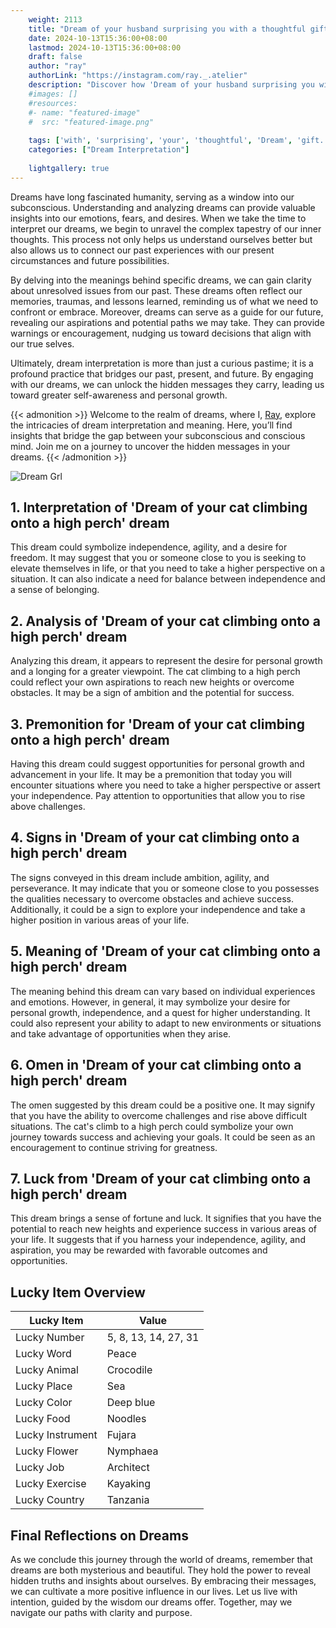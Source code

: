 ```yaml
---
    weight: 2113
    title: "Dream of your husband surprising you with a thoughtful gift."  # Assuming 'title' column exists
    date: 2024-10-13T15:36:00+08:00
    lastmod: 2024-10-13T15:36:00+08:00
    draft: false
    author: "ray"
    authorLink: "https://instagram.com/ray._.atelier"
    description: "Discover how 'Dream of your husband surprising you with a thoughtful gift.' can interpret your future and uncover its significant meanings in your life."
    #images: []
    #resources:
    #- name: "featured-image"
    #  src: "featured-image.png"
    
    tags: ['with', 'surprising', 'your', 'thoughtful', 'Dream', 'gift.', 'husband', 'a', 'of', 'you']
    categories: ["Dream Interpretation"]
    
    lightgallery: true
---
```

    
Dreams have long fascinated humanity, serving as a window into our subconscious. Understanding and analyzing dreams can provide valuable insights into our emotions, fears, and desires. When we take the time to interpret our dreams, we begin to unravel the complex tapestry of our inner thoughts. This process not only helps us understand ourselves better but also allows us to connect our past experiences with our present circumstances and future possibilities.

By delving into the meanings behind specific dreams, we can gain clarity about unresolved issues from our past. These dreams often reflect our memories, traumas, and lessons learned, reminding us of what we need to confront or embrace. Moreover, dreams can serve as a guide for our future, revealing our aspirations and potential paths we may take. They can provide warnings or encouragement, nudging us toward decisions that align with our true selves.

Ultimately, dream interpretation is more than just a curious pastime; it is a profound practice that bridges our past, present, and future. By engaging with our dreams, we can unlock the hidden messages they carry, leading us toward greater self-awareness and personal growth.

{{< admonition >}}
Welcome to the realm of dreams, where I, [Ray](https://instagram.com/ray._.atelier), explore the intricacies of dream interpretation and meaning. Here, you’ll find insights that bridge the gap between your subconscious and conscious mind. Join me on a journey to uncover the hidden messages in your dreams.
{{< /admonition >}}

![Dream Grl](https://cdn.pixabay.com/photo/2017/11/02/03/35/gothic-2910057_1280.jpg "Dream Grl")

## 1. Interpretation of 'Dream of your cat climbing onto a high perch' dream

This dream could symbolize independence, agility, and a desire for freedom. It may suggest that you or someone close to you is seeking to elevate themselves in life, or that you need to take a higher perspective on a situation. It can also indicate a need for balance between independence and a sense of belonging.

## 2. Analysis of 'Dream of your cat climbing onto a high perch' dream

Analyzing this dream, it appears to represent the desire for personal growth and a longing for a greater viewpoint. The cat climbing to a high perch could reflect your own aspirations to reach new heights or overcome obstacles. It may be a sign of ambition and the potential for success.

## 3. Premonition for 'Dream of your cat climbing onto a high perch' dream

Having this dream could suggest opportunities for personal growth and advancement in your life. It may be a premonition that today you will encounter situations where you need to take a higher perspective or assert your independence. Pay attention to opportunities that allow you to rise above challenges.

## 4. Signs in 'Dream of your cat climbing onto a high perch' dream

The signs conveyed in this dream include ambition, agility, and perseverance. It may indicate that you or someone close to you possesses the qualities necessary to overcome obstacles and achieve success. Additionally, it could be a sign to explore your independence and take a higher position in various areas of your life.

## 5. Meaning of 'Dream of your cat climbing onto a high perch' dream

The meaning behind this dream can vary based on individual experiences and emotions. However, in general, it may symbolize your desire for personal growth, independence, and a quest for higher understanding. It could also represent your ability to adapt to new environments or situations and take advantage of opportunities when they arise.

## 6. Omen in 'Dream of your cat climbing onto a high perch' dream

The omen suggested by this dream could be a positive one. It may signify that you have the ability to overcome challenges and rise above difficult situations. The cat's climb to a high perch could symbolize your own journey towards success and achieving your goals. It could be seen as an encouragement to continue striving for greatness.

## 7. Luck from 'Dream of your cat climbing onto a high perch' dream

This dream brings a sense of fortune and luck. It signifies that you have the potential to reach new heights and experience success in various areas of your life. It suggests that if you harness your independence, agility, and aspiration, you may be rewarded with favorable outcomes and opportunities.

## Lucky Item Overview
| Lucky Item          | Value              |
|---------------|--------------------|
| Lucky Number        | 5, 8, 13, 14, 27, 31  |
| Lucky Word          | Peace |
| Lucky Animal        | Crocodile |
| Lucky Place         | Sea     |
| Lucky Color         | Deep blue     |
| Lucky Food          | Noodles      |
| Lucky Instrument    | Fujara |
| Lucky Flower        | Nymphaea    |
| Lucky Job           | Architect       |
| Lucky Exercise      | Kayaking  |
| Lucky Country       | Tanzania    |


##  Final Reflections on Dreams

As we conclude this journey through the world of dreams, remember that dreams are both mysterious and beautiful. They hold the power to reveal hidden truths and insights about ourselves. By embracing their messages, we can cultivate a more positive influence in our lives. Let us live with intention, guided by the wisdom our dreams offer. Together, may we navigate our paths with clarity and purpose.
